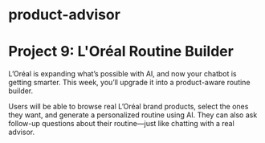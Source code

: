 # product-advisor
# Project 9: L'Oréal Routine Builder
L’Oréal is expanding what’s possible with AI, and now your chatbot is getting smarter. This week, you’ll upgrade it into a product-aware routine builder. 

Users will be able to browse real L’Oréal brand products, select the ones they want, and generate a personalized routine using AI. They can also ask follow-up questions about their routine—just like chatting with a real advisor.